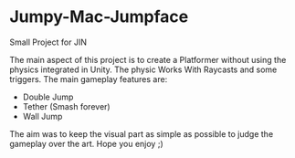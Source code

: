 # Jumpy-Mac-Jumpface
Small Project for JIN

The main aspect of this project is to create a Platformer without using the physics integrated in Unity.
The physic Works With Raycasts and some triggers. 
The main gameplay features are:
  - Double Jump
  - Tether (Smash forever)
  - Wall Jump

The aim was to keep the visual part as simple as possible to judge the gameplay over the art.
Hope you enjoy ;)
